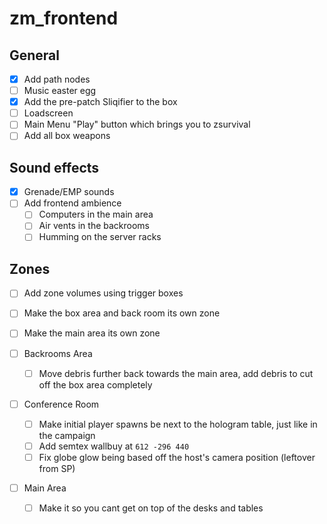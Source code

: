 # zm_frontend

## General
- [x] Add path nodes
- [ ] Music easter egg
- [x] Add the pre-patch Sliqifier to the box
- [ ] Loadscreen
- [ ] Main Menu "Play" button which brings you to zsurvival
- [ ] Add all box weapons

## Sound effects
- [x] Grenade/EMP sounds
- [ ] Add frontend ambience
  - [ ] Computers in the main area
  - [ ] Air vents in the backrooms
  - [ ] Humming on the server racks

## Zones
- [ ] Add zone volumes using trigger boxes
- [ ] Make the box area and back room its own zone
- [ ] Make the main area its own zone

- [ ] Backrooms Area
  - [ ] Move debris further back towards the main area, add debris to cut off the box area completely

- [ ] Conference Room
  - [ ] Make initial player spawns be next to the hologram table, just like in the campaign
  - [ ] Add semtex wallbuy at `612 -296 440`
  - [ ] Fix globe glow being based off the host's camera position (leftover from SP)

- [ ] Main Area
  - [ ] Make it so you cant get on top of the desks and tables
